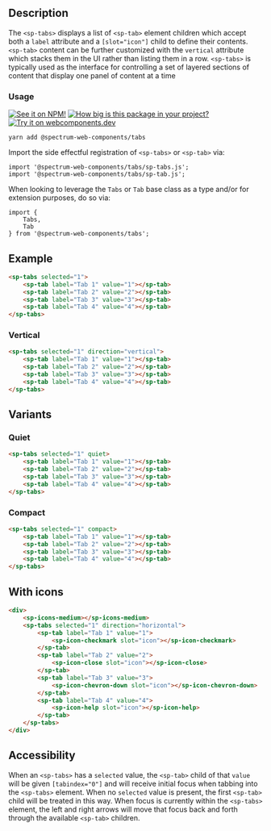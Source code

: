 ## Description

The `<sp-tabs>` displays a list of `<sp-tab>` element children which accept both a `label` attribute and a `[slot="icon"]` child to define their contents. `<sp-tab>` content can be further customized with the `vertical` attribute which stacks them in the UI rather than listing them in a row. `<sp-tabs>` is typically used as the interface for controlling a set of layered sections of content that display one panel of content at a time

### Usage

[![See it on NPM!](https://img.shields.io/npm/v/@spectrum-web-components/tabs?style=for-the-badge)](https://www.npmjs.com/package/@spectrum-web-components/tabs)
[![How big is this package in your project?](https://img.shields.io/bundlephobia/minzip/@spectrum-web-components/tabs?style=for-the-badge)](https://bundlephobia.com/result?p=@spectrum-web-components/tabs)
[![Try it on webcomponents.dev](https://img.shields.io/badge/Try%20it%20on-webcomponents.dev-green?style=for-the-badge)](https://webcomponents.dev/edit/collection/fO75441E1Q5ZlI0e9pgq/2JFFTBPXfCZpePD0wk58/src/index.ts)

```
yarn add @spectrum-web-components/tabs
```

Import the side effectful registration of `<sp-tabs>` or `<sp-tab>` via:

```
import '@spectrum-web-components/tabs/sp-tabs.js';
import '@spectrum-web-components/tabs/sp-tab.js';
```

When looking to leverage the `Tabs` or `Tab` base class as a type and/or for extension purposes, do so via:

```
import {
    Tabs,
    Tab
} from '@spectrum-web-components/tabs';
```

## Example

```html
<sp-tabs selected="1">
    <sp-tab label="Tab 1" value="1"></sp-tab>
    <sp-tab label="Tab 2" value="2"></sp-tab>
    <sp-tab label="Tab 3" value="3"></sp-tab>
    <sp-tab label="Tab 4" value="4"></sp-tab>
</sp-tabs>
```

### Vertical

```html
<sp-tabs selected="1" direction="vertical">
    <sp-tab label="Tab 1" value="1"></sp-tab>
    <sp-tab label="Tab 2" value="2"></sp-tab>
    <sp-tab label="Tab 3" value="3"></sp-tab>
    <sp-tab label="Tab 4" value="4"></sp-tab>
</sp-tabs>
```

## Variants

### Quiet

```html
<sp-tabs selected="1" quiet>
    <sp-tab label="Tab 1" value="1"></sp-tab>
    <sp-tab label="Tab 2" value="2"></sp-tab>
    <sp-tab label="Tab 3" value="3"></sp-tab>
    <sp-tab label="Tab 4" value="4"></sp-tab>
</sp-tabs>
```

### Compact

```html
<sp-tabs selected="1" compact>
    <sp-tab label="Tab 1" value="1"></sp-tab>
    <sp-tab label="Tab 2" value="2"></sp-tab>
    <sp-tab label="Tab 3" value="3"></sp-tab>
    <sp-tab label="Tab 4" value="4"></sp-tab>
</sp-tabs>
```

## With icons

```html
<div>
    <sp-icons-medium></sp-icons-medium>
    <sp-tabs selected="1" direction="horizontal">
        <sp-tab label="Tab 1" value="1">
            <sp-icon-checkmark slot="icon"></sp-icon-checkmark>
        </sp-tab>
        <sp-tab label="Tab 2" value="2">
            <sp-icon-close slot="icon"></sp-icon-close>
        </sp-tab>
        <sp-tab label="Tab 3" value="3">
            <sp-icon-chevron-down slot="icon"></sp-icon-chevron-down>
        </sp-tab>
        <sp-tab label="Tab 4" value="4">
            <sp-icon-help slot="icon"></sp-icon-help>
        </sp-tab>
    </sp-tabs>
</div>
```

## Accessibility

When an `<sp-tabs>` has a `selected` value, the `<sp-tab>` child of that `value` will be given `[tabindex="0"]` and will receive initial focus when tabbing into the `<sp-tabs>` element. When no `selected` value is present, the first `<sp-tab>` child will be treated in this way. When focus is currently within the `<sp-tabs>` element, the left and right arrows will move that focus back and forth through the available `<sp-tab>` children.
